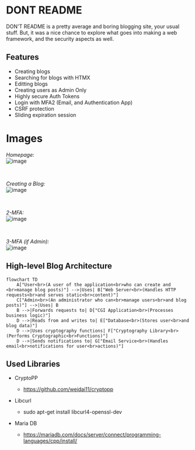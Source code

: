 # DONT README

DON'T README is a pretty average and boring blogging site, your usual stuff. But, it was a nice chance to explore what goes into making a web framework, and the security aspects as well.

## Features

- Creating blogs
- Searching for blogs with HTMX
- Editting blogs
- Creating users as Admin Only
- Highly secure Auth Tokens
- Login with MFA2 (Email, and Authentication App)
- CSRF protection
- Sliding expiration session

# Images
_Homepage:_<br>
![image](https://github.com/user-attachments/assets/a431f746-a0ae-4d3c-a852-c4deb9d0509b)

<br>

_Creating a Blog:_<br>
![image](https://github.com/user-attachments/assets/9d7858b7-eb2d-4971-898e-cc558aee0ac7)

<br>

_2-MFA:_<br>
![image](https://github.com/user-attachments/assets/2bfb5275-169b-4a1c-80a3-1975f1e2dbea)

<br>

_3-MFA (if Admin):_<br>
![image](https://github.com/user-attachments/assets/bbf69ba3-c64a-466b-8b04-2af432359b0e)

## High-level Blog Architecture

```mermaid
flowchart TD
    A["User<br>(A user of the application<br>who can create and <br>manage blog posts)"] -->|Uses| B["Web Server<br>(Handles HTTP requests<br>and serves static<br>content)"]
    C["Admin<br>(An administrator who can<br>manage users<br>and blog posts)"] -->|Uses| B
    B -->|Forwards requests to| D["CGI Application<br>(Processes business logic)"]
    D -->|Reads from and writes to| E["Database<br>(Stores user<br>and blog data)"]
    D -->|Uses cryptography functions| F["Cryptography Library<br>(Performs Cryptographic<br>Functions)"]
    D -->|Sends notifications to| G["Email Service<br>(Handles email<br>notifications for user<br>actions)"]
```

## Used Libraries

- CryptoPP
    - https://github.com/weidai11/cryptopp
- Libcurl
    - sudo apt-get install libcurl4-openssl-dev

- Maria DB 
    - https://mariadb.com/docs/server/connect/programming-languages/cpp/install/

